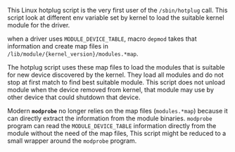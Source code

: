 This Linux hotplug script is the very first user of the `/sbin/hotplug` call. This script look at different env variable set by kernel to load the suitable kernel module for the driver.

when a driver uses `MODULE_DEVICE_TABLE`, macro `depmod` takes that information and create map files in `/lib/module/{kernel_version}/modules.*map`.

The hotplug script uses these map files to load the modules that is suitable for new device discovered by the kernel. They load all modules and do not stop at first match to find best suitable module. This script does not unload module when the device removed from kernel, that module may use by other device that could shutdown that device.

Modern **`modprobe`** no longer relies on the map files (`modules.*map`) because it can directly extract the information from the module binaries. `modprobe` program can read the `MODULE_DEVICE_TABLE` information directly from the module without the need of the map files, This script might be reduced to a small wrapper around the `modprobe` program.